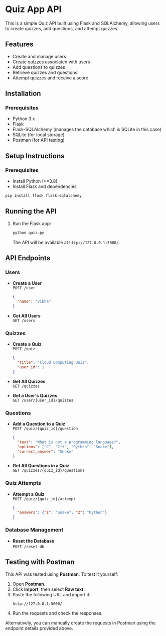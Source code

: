 # Quiz App API

This is a simple Quiz API built using Flask and SQLAlchemy, allowing users to create quizzes, add questions, and attempt quizzes.

## Features
- Create and manage users
- Create quizzes associated with users
- Add questions to quizzes
- Retrieve quizzes and questions
- Attempt quizzes and receive a score

## Installation
### Prerequisites
- Python 3.x
- Flask
- Flask-SQLAlchemy (manages the database which is SQLite in this case)
- SQLite (for local storage)
- Postman (for API testing)

## Setup Instructions

### Prerequisites
- Install Python (>=3.8)
- Install Flask and dependencies

```bash
pip install flask flask-sqlalchemy
```

## Running the API
1. Run the Flask app:
   ```sh
   python quiz.py
   ```
   The API will be available at `http://127.0.0.1:5000/`.

## API Endpoints

### Users
- **Create a User**  
  `POST /user`
  ```json
  {
    "name": "Vibha"
  }
  ```

- **Get All Users**  
  `GET /users`

### Quizzes
- **Create a Quiz**  
  `POST /quiz`
  ```json
  {
    "title": "Cloud Computing Quiz",
    "user_id": 1
  }
  ```

- **Get All Quizzes**  
  `GET /quizzes`

- **Get a User's Quizzes**  
  `GET /user/{user_id}/quizzes`

### Questions
- **Add a Question to a Quiz**  
  `POST /quiz/{quiz_id}/question`
  ```json
  {
    "text": "What is not a programming language?",
    "options": ["C", "C++", "Python", "Snake"],
    "correct_answer": "Snake"
  }
  ```

- **Get All Questions in a Quiz**  
  `GET /quizzes/{quiz_id}/questions`

### Quiz Attempts
- **Attempt a Quiz**  
  `POST /quiz/{quiz_id}/attempt`
  ```json
  {
    "answers": {"1": "Snake", "2": "Python"}
  }
  ```

### Database Management
- **Reset the Database**  
  `POST /reset-db`

## Testing with Postman

This API was tested using **Postman**. To test it yourself:
1. Open **Postman**.
2. Click **Import**, then select **Raw text**.
3. Paste the following URL and import it:
   ```
   http://127.0.0.1:5000/
   ```
4. Run the requests and check the responses.

Alternatively, you can manually create the requests in Postman using the endpoint details provided above.


